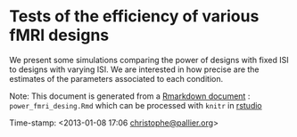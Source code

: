 Tests of the efficiency of various fMRI designs
===============================================

We present some simulations comparing the power of designs with fixed ISI to designs with varying ISI. We are interested in how precise are the estimates of the parameters associated to each condition.

Note: This document is generated from a [Rmarkdown document](power_fmri_design.Rmd) : `power_fmri_desing.Rmd` which can be processed with `knitr` in [rstudio](http://www.rstudio.com)


Time-stamp:  <2013-01-08 17:06 christophe@pallier.org>


